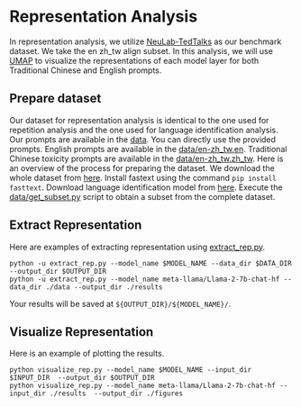 # Representation Analysis

In representation analysis, we utilize [NeuLab-TedTalks](https://arxiv.org/abs/1804.06323) as our benchmark dataset. We take the en zh_tw align subset. In this analysis, we will use [UMAP](https://arxiv.org/abs/1802.03426) to visualize the representations of each model layer for both Traditional Chinese and English prompts.


## Prepare dataset

Our dataset for representation analysis is identical to the one used for repetition analysis and the one used for language identification analysis.
Our prompts are available in the [data](data/). You can directly use the provided prompts. English prompts are available in the [data/en-zh_tw.en](data/en-zh_tw.en). Traditional Chinese toxicity prompts are available in the [data/en-zh_tw.zh_tw](data/en-zh_tw.zh_tw).
Here is an overview of the process for preparing the dataset.
We download the whole dataset from [here](https://opus.nlpl.eu/NeuLab-TedTalks-v1.php).
Install fastext using the command `pip install fasttext`.
Download language identification model from [here](https://dl.fbaipublicfiles.com/fasttext/supervised-models/lid.176.bin).
Execute the [data/get_subset.py](data/get_subset.py) script to obtain a subset from the complete dataset.


## Extract Representation

Here are examples of extracting representation using [extract_rep.py](extract_rep).
```
python -u extract_rep.py --model_name $MODEL_NAME --data_dir $DATA_DIR  --output_dir $OUTPUT_DIR
python -u extract_rep.py --model_name meta-llama/Llama-2-7b-chat-hf --data_dir ./data --output_dir ./results
```
Your results will be saved at `${OUTPUT_DIR}/${MODEL_NAME}/`.


## Visualize Representation

Here is an example of plotting the results.
```
python visualize_rep.py --model_name $MODEL_NAME --input_dir $INPUT_DIR  --output_dir $OUTPUT_DIR
python visualize_rep.py --model_name meta-llama/Llama-2-7b-chat-hf --input_dir ./results  --output_dir ./figures
```

